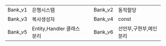 ||||||
|:---:|:---|---|:---:|:---|
|Bank_v1|은행시스템||Bank_v2|동적할당|
|Bank_v3|복사생성자||Bank_v4|const|
|Bank_v5|Entity,Handler 클래스 분리||Bank_v6|선언부,구현부,메인 분리|
